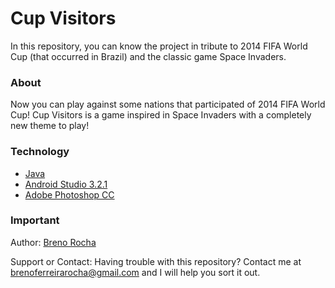 # Cup Visitors

In this repository, you can know the project in tribute to 2014 FIFA World Cup (that occurred in Brazil) and the classic game Space Invaders.

### About

Now you can play against some nations that participated of 2014 FIFA World Cup! Cup Visitors is a game inspired in Space Invaders with a completely new theme to play!

### Technology

 - [Java](https://www.oracle.com/java/)
 - [Android Studio 3.2.1](https://developer.android.com/studio/)
 - [Adobe Photoshop CC](https://www.adobe.com/br/products/photoshop.html)

### Important

Author: [Breno Rocha](https://github.com/BrenoFRocha)

Support or Contact: Having trouble with this repository? Contact me at brenoferreirarocha@gmail.com and I will help you sort it out.
